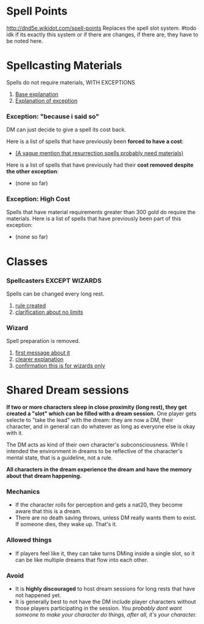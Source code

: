 # Spell Points

http://dnd5e.wikidot.com/spell-points Replaces the spell slot system.
#todo idk if its exactly this system or if there are changes, if there are, they have to be noted here.

# Spellcasting Materials

Spells do not require materials, WITH EXCEPTIONS
1. [Base explanation](https://discord.com/channels/1126260950429872178/1126260950429872180/1128414517076959262)
2. [Explanation of exception](https://discord.com/channels/1126260950429872178/1126260950429872180/1128416254953263124)

### Exception: "because i said so"

DM can just decide to give a spell its cost back.

Here is a list of spells that have previously been **forced to have a cost**:

- [(A vague mention that resurrection spells probably need materials)](https://discord.com/channels/1126260950429872178/1126260950429872180/1128415626088681593)

Here is a list of spells that have previously had their **cost removed despite the other exception**:

- (none so far)

### Exception: High Cost

Spells that have material requirements greater than 300 gold do require the materials.
Here is a list of spells that have previously been part of this exception:
- (none so far)

# Classes

### Spellcasters EXCEPT WIZARDS

Spells can be changed every long rest.
1. [rule created](https://discord.com/channels/1126260950429872178/1126260950429872180/1128411266415857816)
2. [clarification about no limits](https://discord.com/channels/1126260950429872178/1126260950429872180/1128423205812572200)

### Wizard

Spell preparation is removed. 
1. [first message about it](https://discord.com/channels/1126260950429872178/1126260950429872180/1128411342471176223)
2. [clearer explanation](https://discord.com/channels/1126260950429872178/1126260950429872180/1128412070140977212)
3. [confirmation this is for wizards only](https://discord.com/channels/1126260950429872178/1126260950429872180/1128420772554211468)

# Shared Dream sessions

**If two or more characters sleep in close proximity (long rest), they get created a "slot" which can be filled with a dream session.**
One player gets selecte to "take the lead" with the dream: they are now a DM, their character, and in general can do whatever as long as everyone else is okay with it.

The DM acts as kind of their own character's subconsciousness. While I intended the environment in dreams to be reflective of the character's mental state, that is a guideline, not a rule.

**All characters in the dream experience the dream and have the memory about that dream happening.**

### Mechanics

- If the character rolls for perception and gets a nat20, they become aware that this is a dream.
- There are no death saving throws, unless DM really wants them to exist. If someone dies, they wake up. That's it.

### Allowed things

- If players feel like it, they can take turns DMing inside a single slot, so it can be like multiple dreams that flow into each other.

### Avoid

- It is **highly discouraged** to host dream sessions for long rests that have not happened yet.
- It is generally best to not have the DM include player characters without those players participating in the session.
  *You probably dont want someone to make your character do things, after all, it's your character.*